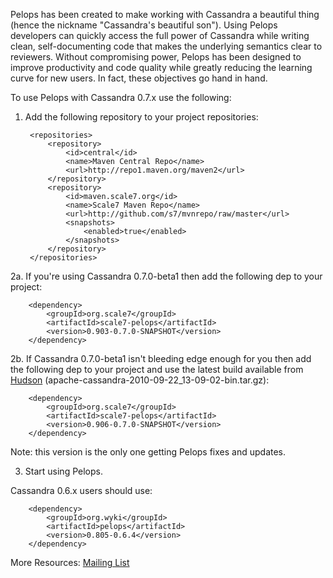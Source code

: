 Pelops has been created to make working with Cassandra a beautiful thing (hence the nickname "Cassandra's beautiful son").
Using Pelops developers can quickly access the full power of Cassandra while writing clean, self-documenting code that
makes the underlying semantics clear to reviewers. Without compromising power, Pelops has been designed to improve
productivity and code quality while greatly reducing the learning curve for new users. In fact, these objectives go
hand in hand.

To use Pelops with Cassandra 0.7.x use the following:

1. Add the following repository to your project repositories:

		<repositories>
			<repository>
				<id>central</id>
				<name>Maven Central Repo</name>
				<url>http://repo1.maven.org/maven2</url>
			</repository>
			<repository>
				<id>maven.scale7.org</id>
				<name>Scale7 Maven Repo</name>
				<url>http://github.com/s7/mvnrepo/raw/master</url>
				<snapshots>
					<enabled>true</enabled>
				</snapshots>
			</repository>
		</repositories>

2a. If you're using Cassandra 0.7.0-beta1 then add the following dep to your project:

		<dependency>
			<groupId>org.scale7</groupId>
			<artifactId>scale7-pelops</artifactId>
			<version>0.903-0.7.0-SNAPSHOT</version>
		</dependency>

2b. If Cassandra 0.7.0-beta1 isn't bleeding edge enough for you then add the following dep to your project
and use the latest build available from
[Hudson](https://hudson.apache.org/hudson/job/Cassandra/lastSuccessfulBuild/artifact/cassandra/build/) (apache-cassandra-2010-09-22_13-09-02-bin.tar.gz):

		<dependency>
			<groupId>org.scale7</groupId>
			<artifactId>scale7-pelops</artifactId>
			<version>0.906-0.7.0-SNAPSHOT</version>
		</dependency>

Note: this version is the only one getting Pelops fixes and updates.

3. Start using Pelops.

Cassandra 0.6.x users should use:

		<dependency>
			<groupId>org.wyki</groupId>
			<artifactId>pelops</artifactId>
			<version>0.805-0.6.4</version>
		</dependency>

More Resources:
[Mailing List](http://groups.google.com/group/scale7)